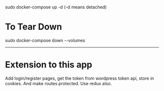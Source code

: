 
sudo docker-compose up -d 
(-d means detached)

# To Tear Down
sudo docker-compose down --volumes

------
# Extension to this app
Add login/register pages, get the token from wordpress token api, store in cookies. And make routes protected. Use redux also.